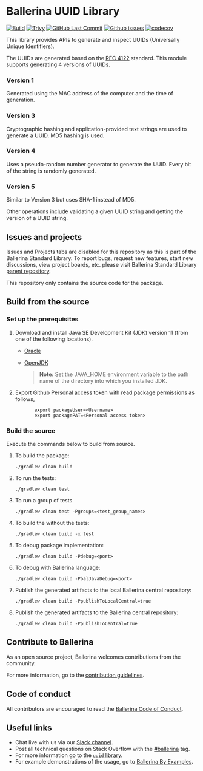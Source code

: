 Ballerina UUID Library
===================

  [![Build](https://github.com/ballerina-platform/module-ballerina-uuid/actions/workflows/build-timestamped-master.yml/badge.svg)](https://github.com/ballerina-platform/module-ballerina-uuid/actions/workflows/build-timestamped-master.yml)
  [![Trivy](https://github.com/ballerina-platform/module-ballerina-uuid/actions/workflows/trivy-scan.yml/badge.svg)](https://github.com/ballerina-platform/module-ballerina-uuid/actions/workflows/trivy-scan.yml)
  [![GitHub Last Commit](https://img.shields.io/github/last-commit/ballerina-platform/module-ballerina-uuid.svg)](https://github.com/ballerina-platform/module-ballerina-uuid/commits/main)
  [![Github issues](https://img.shields.io/github/issues/ballerina-platform/ballerina-standard-library/module/uuid.svg?label=Open%20Issues)](https://github.com/ballerina-platform/ballerina-standard-library/labels/module%2Fuuid)
  [![codecov](https://codecov.io/gh/ballerina-platform/module-ballerina-uuid/branch/main/graph/badge.svg)](https://codecov.io/gh/ballerina-platform/module-ballerina-uuid)

This library provides APIs to generate and inspect UUIDs (Universally Unique Identifiers).

The UUIDs are generated based on the [RFC 4122](https://www.rfc-editor.org/rfc/rfc4122.html) standard. This module supports generating 4 versions of UUIDs.

### Version 1

Generated using the MAC address of the computer and the time of generation.

### Version 3

Cryptographic hashing and application-provided text strings are used to generate a UUID. MD5 hashing is used.

### Version 4

Uses a pseudo-random number generator to generate the UUID. Every bit of the string is randomly generated.

### Version 5

Similar to Version 3 but uses SHA-1 instead of MD5.

Other operations include validating a given UUID string and getting the version of a UUID string.

## Issues and projects

Issues and Projects tabs are disabled for this repository as this is part of the Ballerina Standard Library. To report bugs, request new features, start new discussions, view project boards, etc. please visit Ballerina Standard Library [parent repository](https://github.com/ballerina-platform/ballerina-standard-library).

This repository only contains the source code for the package.

## Build from the source

### Set up the prerequisites

1. Download and install Java SE Development Kit (JDK) version 11 (from one of the following locations).
   * [Oracle](https://www.oracle.com/java/technologies/javase-jdk11-downloads.html)
   
   * [OpenJDK](https://adoptium.net/)
   
        > **Note:** Set the JAVA_HOME environment variable to the path name of the directory into which you installed JDK.
     
2. Export Github Personal access token with read package permissions as follows,
   
              export packageUser=<Username>
              export packagePAT=<Personal access token>
                   
### Build the source

Execute the commands below to build from source.

1. To build the package:
    ```    
    ./gradlew clean build
    ```
2. To run the tests:
    ```
    ./gradlew clean test
    ```

3. To run a group of tests
    ```
    ./gradlew clean test -Pgroups=<test_group_names>
    ```

4. To build the without the tests:
    ```
    ./gradlew clean build -x test
    ```

5. To debug package implementation:
    ```
    ./gradlew clean build -Pdebug=<port>
    ```

6. To debug with Ballerina language:
    ```
    ./gradlew clean build -PbalJavaDebug=<port>
    ```

7. Publish the generated artifacts to the local Ballerina central repository:
    ```
    ./gradlew clean build -PpublishToLocalCentral=true
    ```

8. Publish the generated artifacts to the Ballerina central repository:
    ```
    ./gradlew clean build -PpublishToCentral=true
    ```

## Contribute to Ballerina

As an open source project, Ballerina welcomes contributions from the community. 

For more information, go to the [contribution guidelines](https://github.com/ballerina-platform/ballerina-lang/blob/master/CONTRIBUTING.md).

## Code of conduct

All contributors are encouraged to read the [Ballerina Code of Conduct](https://ballerina.io/code-of-conduct).

## Useful links

* Chat live with us via our [Slack channel](https://ballerina.io/community/slack/).
* Post all technical questions on Stack Overflow with the [#ballerina](https://stackoverflow.com/questions/tagged/ballerina) tag. 
* For more information go to the [`uuid` library](https://lib.ballerina.io/ballerina/uuid/latest).
* For example demonstrations of the usage, go to [Ballerina By Examples](https://ballerina.io/swan-lake/learn/by-example/).
